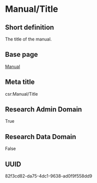 # Manual/Title
## Short definition
The title of the manual.
## Base page
[Manual](https://github.com/EuroCRIS/CASRAI-Dictionairies/blob/main/Objects/Manual.md)
## Meta title
csr:Manual/Title
## Research Admin Domain
True
## Research Data Domain
False
## UUID
82f3cd82-da75-4dc1-9638-ad0f9f558dd9
